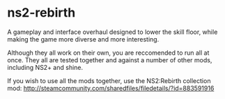 # ns2-rebirth

A gameplay and interface overhaul designed to lower the skill floor, while making the game more diverse and more interesting.

Although they all work on their own, you are reccomended to run all at once. They all are tested together and against a number of other mods, including NS2+ and shine.

If you wish to use all the mods together, use the NS2:Rebirth collection mod: http://steamcommunity.com/sharedfiles/filedetails/?id=883591916
